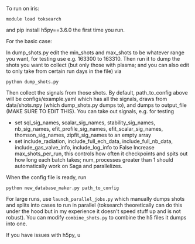 To run on iris:

`module load toksearch`

and pip install h5py==3.6.0 the first time you run.

For the basic case: 

In dump_shots.py edit the min_shots and max_shots to be whatever range you want, for testing use e.g. 163300 to 163310. Then run it to dump the shots you want to collect (but only those with plasma; and you can also edit to only take from certain run days in the file) via

`python dump_shots.py`

Then collect the signals from those shots. By default, path_to_config above will be configs/example.yaml which has all the signals, draws from data/shots.npy (which dump_shots.py dumps to), and dumps to output_file (MAKE SURE TO EDIT THIS). You can take out signals, e.g. for testing
- set sql_sig_names, scalar_sig_names, stability_sig_names, nb_sig_names, efit_profile_sig_names, efit_scalar_sig_names, thomson_sig_names, zipfit_sig_names to an empty array
- set include_radiation, include_full_ech_data, include_full_nb_data, include_gas_valve_info, include_log_info to False
Increase max_shots_per_run, this controls how often it checkpoints and spits out how long each batch takes; num_processes greater than 1 should automatically work on Saga and parallelizes.

When the config file is ready, run

`python new_database_maker.py path_to_config`

For large runs, use `launch_parallel_jobs.py` which manually dumps shots and splits into cases to run in parallel (toksearch theoretically can do this under the hood but in my experience it doesn't speed stuff up and is not robust). You can modify `combine_shots.py` to combine the h5 files it dumps into one. 

If you have issues with h5py, u
